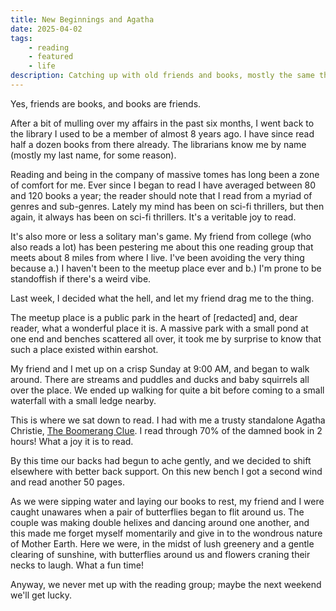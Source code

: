 ```yaml
---
title: New Beginnings and Agatha
date: 2025-04-02
tags: 
    - reading
    - featured
    - life
description: Catching up with old friends and books, mostly the same thing in either case
---
```

Yes, friends are books, and books are friends.

After a bit of mulling over my affairs in the past six months, I went back to the library I used to be a member of almost 8 years ago. I have since read half a dozen books from there already. The librarians know me by name (mostly my last name, for some reason).

Reading and being in the company of massive tomes has long been a zone of comfort for me. Ever since I began to read I have averaged between 80 and 120 books a year; the reader should note that I read from a myriad of genres and sub-genres. Lately my mind has been on sci-fi thrillers, but then again, it always has been on sci-fi thrillers. It's a veritable joy to read.

It's also more or less a solitary man's game. My friend from college (who also reads a lot) has been pestering me about this one reading group that meets about 8 miles from where I live. I've been avoiding the very thing because a.) I haven't been to the meetup place ever and b.) I'm prone to be standoffish if there's a weird vibe.

Last week, I decided what the hell, and let my friend drag me to the thing.

The meetup place is a public park in the heart of [redacted] and, dear reader, what a wonderful place it is. A massive park with a small pond at one end and benches scattered all over, it took me by surprise to know that such a place existed within earshot.

My friend and I met up on a crisp Sunday at 9:00 AM, and began to walk around. There are streams and puddles and ducks and baby squirrels all over the place. We ended up walking for quite a bit before coming to a small waterfall with a small ledge nearby.

This is where we sat down to read. I had with me a trusty standalone Agatha Christie, [The Boomerang Clue](/reading). I read through 70% of the damned book in 2 hours! What a joy it is to read.

By this time our backs had begun to ache gently, and we decided to shift elsewhere with better back support. On this new bench I got a second wind and read another 50 pages.

As we were sipping water and laying our books to rest, my friend and I were caught unawares when a pair of butterflies began to flit around us. The couple was making double helixes and dancing around one another, and this made me forget myself momentarily and give in to the wondrous nature of Mother Earth. Here we were, in the midst of lush greenery and a gentle clearing of sunshine, with butterflies around us and flowers craning their necks to laugh. What a fun time!

Anyway, we never met up with the reading group; maybe the next weekend we'll get lucky.
